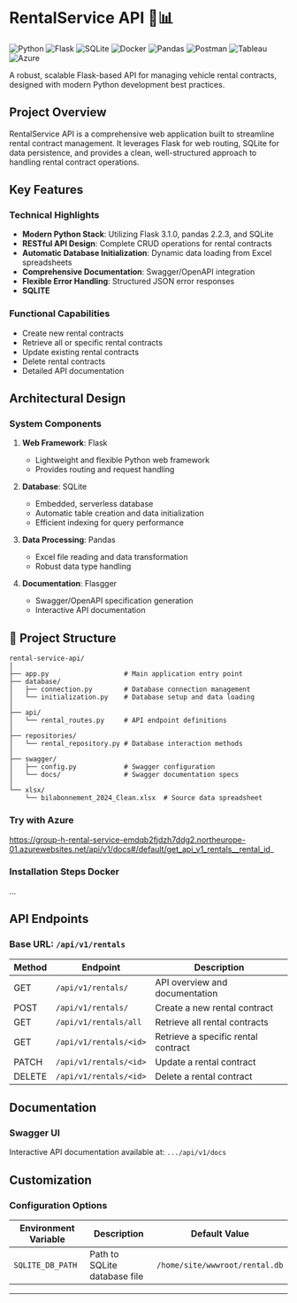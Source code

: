 # RentalService API 🚗📊
![Python](https://img.shields.io/badge/python-3670A0?style=for-the-badge&logo=python&logoColor=ffdd54)
![Flask](https://img.shields.io/badge/flask-%23000.svg?style=for-the-badge&logo=flask&logoColor=white)
![SQLite](https://img.shields.io/badge/sqlite-%2307405e.svg?style=for-the-badge&logo=sqlite&logoColor=white)
![Docker](https://img.shields.io/badge/docker-%230db7ed.svg?style=for-the-badge&logo=docker&logoColor=white)
![Pandas](https://img.shields.io/badge/pandas-%23150458.svg?style=for-the-badge&logo=pandas&logoColor=white)
![Postman](https://img.shields.io/badge/Postman-FF6C37?style=for-the-badge&logo=postman&logoColor=white)
![Tableau](https://img.shields.io/badge/Tableau-E97627?style=for-the-badge&logo=tableau&logoColor=white)
![Azure](https://img.shields.io/badge/Microsoft%20Azure-0078D4?style=for-the-badge&logo=microsoft-azure&logoColor=white)  

A robust, scalable Flask-based API for managing vehicle rental contracts, designed with modern Python development best practices.

## Project Overview

RentalService API is a comprehensive web application built to streamline rental contract management. It leverages Flask for web routing, SQLite for data persistence, and provides a clean, well-structured approach to handling rental contract operations.

## Key Features

### Technical Highlights
- **Modern Python Stack**: Utilizing Flask 3.1.0, pandas 2.2.3, and SQLite
- **RESTful API Design**: Complete CRUD operations for rental contracts
- **Automatic Database Initialization**: Dynamic data loading from Excel spreadsheets
- **Comprehensive Documentation**: Swagger/OpenAPI integration
- **Flexible Error Handling**: Structured JSON error responses
- **SQLITE**


### Functional Capabilities
- Create new rental contracts
- Retrieve all or specific rental contracts
- Update existing rental contracts
- Delete rental contracts
- Detailed API documentation

## Architectural Design

### System Components

1. **Web Framework**: Flask
   - Lightweight and flexible Python web framework
   - Provides routing and request handling

2. **Database**: SQLite
   - Embedded, serverless database
   - Automatic table creation and data initialization
   - Efficient indexing for query performance

3. **Data Processing**: Pandas
   - Excel file reading and data transformation
   - Robust data type handling

4. **Documentation**: Flasgger
   - Swagger/OpenAPI specification generation
   - Interactive API documentation

## 📂 Project Structure

```
rental-service-api/
│
├── app.py                   # Main application entry point
├── database/
│   ├── connection.py        # Database connection management
│   └── initialization.py    # Database setup and data loading
│
├── api/
│   └── rental_routes.py     # API endpoint definitions
│
├── repositories/
│   └── rental_repository.py # Database interaction methods
│
├── swagger/
│   ├── config.py            # Swagger configuration
│   └── docs/                # Swagger documentation specs
│
└── xlsx/
    └── bilabonnement_2024_Clean.xlsx  # Source data spreadsheet
```

### Try with Azure
https://group-h-rental-service-emdqb2fjdzh7ddg2.northeurope-01.azurewebsites.net/api/v1/docs#/default/get_api_v1_rentals__rental_id_

### Installation Steps Docker

...

## API Endpoints

### Base URL: `/api/v1/rentals`

| Method | Endpoint      | Description                        |
|--------|---------------|-------------------------------------|
| GET    | `/api/v1/rentals/`           | API overview and documentation      |
| POST   | `/api/v1/rentals/`           | Create a new rental contract        |
| GET    | `/api/v1/rentals/all`        | Retrieve all rental contracts       |
| GET    | `/api/v1/rentals/<id>`       | Retrieve a specific rental contract |
| PATCH  | `/api/v1/rentals/<id>`       | Update a rental contract            |
| DELETE | `/api/v1/rentals/<id>`       | Delete a rental contract            |

## Documentation

### Swagger UI
Interactive API documentation available at: `.../api/v1/docs`

## Customization

### Configuration Options

| Environment Variable | Description                  | Default Value                    |
|---------------------|------------------------------|----------------------------------|
| `SQLITE_DB_PATH`    | Path to SQLite database file | `/home/site/wwwroot/rental.db`   |


---
